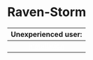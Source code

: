 # Raven-Storm

| Unexperienced user: |
|:-----------------:|
| <a style="color: white;" href="">Installation</a> |
